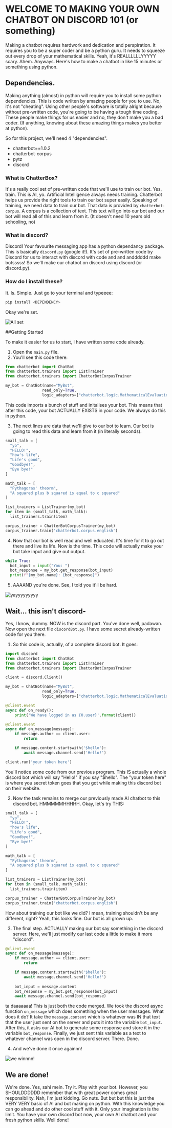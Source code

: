 # WELCOME TO MAKING YOUR OWN CHATBOT ON DISCORD 101 (or something)

Making a chatbot requires hardwork and dedication and perspiration. It requires you to be a super coder and be a python guru. It needs to squeeze out every drop of your mathematical skills. Yeah, it's REALLLLLLYYYYY scary. Ahem. Anyways. Here's how to make a chatbot in like 15 minutes or something using python. 

## Dependencies.

Making anything (almost) in python will require you to install some python dependencies. This is code wriiten by amazing people for you to use. No, it's not "cheating". Using other people's software is totally alright because without pre-written code, you're going to be having a tough time coding. These people make things for us easier and no, they don't make you a bad coder. (If anything, knowing about these amazing things makes you better at python).

So for this project, we'll need 4 "dependencies".
- chatterbot==1.0.2
- chatterbot-corpus
- pytz
- discord

### What is ChatterBox?
It's a really cool set of pre-written code that we'll use to train our bot. Yes, train. This is AI, yo. Artificial Intelligence always needs training. Chatterbot helps us provide the right tools to train our bot super easily. Speaking of training, we need data to train our bot. That data is provided by `chatterbot-corpus`. A corpus is a collection of text. This text will go into our bot and our bot will read all of this and learn from it. (It doesn't need 10 years old schooling, no)

### What is discord?
Discord! Your favourite messaging app has a python dependancy package. This is basically `discord.py` (google it!). It's set of pre-written code by Discord for us to interact with discord with code and and andddddd make botsssss! So we'll make our chatbot on discord using discord (or discord.py).

### How do I install these?
It. Is. Simple. Just go to your terminal and typeeee:
```py
pip install <DEPENDENCY>
```

Okay we're set.

![All set](https://media.giphy.com/media/TwmEnGgxdUT4Y/giphy.gif)

##Getting Started

To make it easier for us to start, I have written some code already. 

1. Open the `main.py` file.
2. You'll see this code there:
```py
from chatterbot import ChatBot
from chatterbot.trainers import ListTrainer
from chatterbot.trainers import ChatterBotCorpusTrainer

my_bot = ChatBot(name="MyBot", 
                read_only=True,
                logic_adapters=["chatterbot.logic.MathematicalEvaluation", "chatterbot.logic.BestMatch"])
```
   This code imports a bunch of stuff and initalises your bot. This means that after this code, your bot ACTUALLY EXISTS in your code. We always do this in python.

3. The next lines are data that we'll give to our bot to learn. Our bot is going to read this data and learn from it (in literally seconds).
```py
small_talk = [
  "yo",
  "HELLO!",
  "how's life",
  "Life's good",
  "Goodbye!",
  "Bye bye!"
]

math_talk = [
  "Pythagoras' theorm",
  "A squared plus b squared is equal to c squared"
]

list_trainers = ListTrainer(my_bot)
for item in (small_talk, math_talk):
  list_trainers.train(item)

corpus_trainer = ChatterBotCorpusTrainer(my_bot)
corpus_trainer.train('chatterbot.corpus.english')
```
4. Now that our bot is well read and well educated. It's time for it to go out there and live its life. Now is the time. This code will actually make your bot take input and give out output.
```py
while True:
  bot_input = input("You: ")
  bot_response = my_bot.get_response(bot_input)
  print(f"{my_bot.name}: {bot_response}")
```
5. AAAAND you're done. See, I told you it'll be hard.

![yayyyyyyyyy](https://media.giphy.com/media/jd6TVgsph6w7e/giphy.gif)


## Wait... this isn't discord-

Yes, I know, dummy. NOW is the discord part. You've done well, padawan. Now open the next file `discordBot.py`. I have some secret already-written code for you there.

1. So this code is, actually, of a complete discord bot. It goes:
```py
import discord
from chatterbot import ChatBot
from chatterbot.trainers import ListTrainer
from chatterbot.trainers import ChatterBotCorpusTrainer

client = discord.Client()

my_bot = ChatBot(name="MyBot", 
                read_only=True,
                logic_adapters=["chatterbot.logic.MathematicalEvaluation", "chatterbot.logic.BestMatch"])

@client.event
async def on_ready():
    print('We have logged in as {0.user}'.format(client))

@client.event
async def on_message(message):
    if message.author == client.user:
        return

    if message.content.startswith('$hello'):
        await message.channel.send('Hello!')

client.run('your token here')
```

   You'll notice some code from our previous program. This IS actually a whole discord bot which will say "Hello!" if you say "$hello". The "your token here" is where you secret token goes that you got while making this discord bot on their website.
   
2. Now the task remains to merge our previously made AI chatbot to this discord bot. HMMMMMHHHHH. Okay, let's try THIS:
```py
small_talk = [
  "yo",
  "HELLO!",
  "how's life",
  "Life's good",
  "Goodbye!",
  "Bye bye!"
]

math_talk = [
  "Pythagoras' theorm",
  "A squared plus b squared is equal to c squared"
]

list_trainers = ListTrainer(my_bot)
for item in (small_talk, math_talk):
  list_trainers.train(item)

corpus_trainer = ChatterBotCorpusTrainer(my_bot)
corpus_trainer.train('chatterbot.corpus.english')
```
   How about training our bot like we did? I mean, training shouldn't be any different, right? Yeah, this looks fine. Our bot is all grown up.

3. The final step. ACTUALLY making our bot say something in the discord server. Here, we'll just modify our last code a little to make it more "discord".
```py
@client.event
async def on_message(message):
    if message.author == client.user:
        return

    if message.content.startswith('$hello'):
        await message.channel.send('Hello!')
     
    bot_input = message.content
    bot_response = my_bot.get_response(bot_input)
    await message.channel.send(bot_response)

```
   ta daaaaaaa! This is just both the code merged. We took the discord async function `on_message` which does something when the user messages. What does it do? It take the `message.content` which is whatever was IN that text that the user just sent on the server and puts it into the variable `bot_input`. After this, it asks our AI bot to generate some response and store it in the variable `bot_response`. Finally, we just sent this variable as a text to whatever channel was open in the discord server. There. Done.

4. And we've done it once againnn!

![we winnnn!](https://media.giphy.com/media/3o7ZeTmU77UlPyeR2w/giphy.gif)

## We are done!

We're done. Yes, sahi mein. Try it. Play with your bot. However, you SHOULDDDDDD remember that with great power comes great responsibility. Nah, I'm just kidding. Go nuts. But but but this is just the VERY VERY basic of AI and bot making on python. With this knowledge you can go ahead and do other cool stuff with it. Only your imagination is the limit. You have your own discord bot now, your own AI chatbot and your fresh python skills. Well done!
